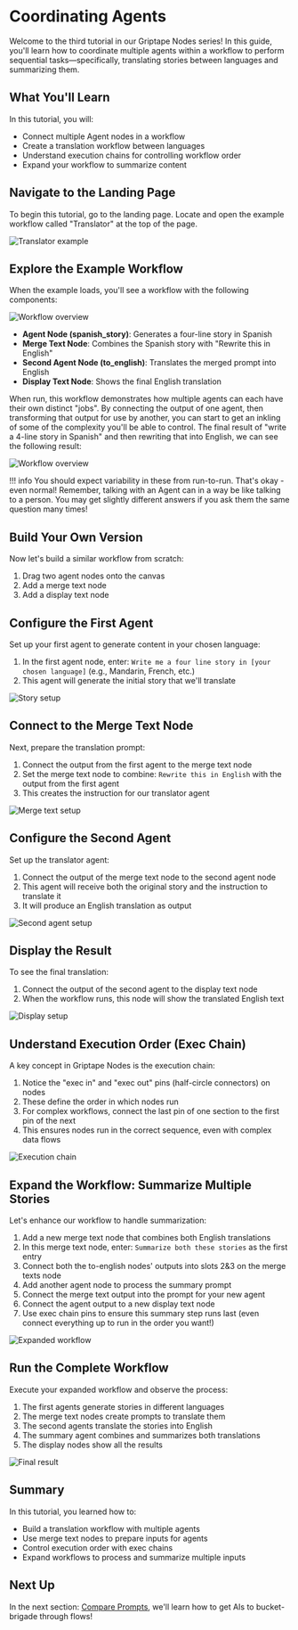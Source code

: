 # Coordinating Agents

Welcome to the third tutorial in our Griptape Nodes series! In this guide, you'll learn how to coordinate multiple agents within a workflow to perform sequential tasks—specifically, translating stories between languages and summarizing them.

## What You'll Learn

In this tutorial, you will:

- Connect multiple Agent nodes in a workflow
- Create a translation workflow between languages
- Understand execution chains for controlling workflow order
- Expand your workflow to summarize content

## Navigate to the Landing Page

To begin this tutorial, go to the landing page. Locate and open the example workflow called "Translator" at the top of the page.

![Translator example](assets/translator_example.png)

## Explore the Example Workflow

When the example loads, you'll see a workflow with the following components:

![Workflow overview](assets/workflow_overview.png)

- **Agent Node (spanish_story)**: Generates a four-line story in Spanish
- **Merge Text Node**: Combines the Spanish story with "Rewrite this in English"
- **Second Agent Node (to_english)**: Translates the merged prompt into English
- **Display Text Node**: Shows the final English translation

When run, this workflow demonstrates how multiple agents can each have their own distinct "jobs".  By connecting the output of one agent, then transforming that output for use by another, you can start to get an inkling of some of the complexity you'll be able to control.  The final result of "write a 4-line story in Spanish" and then rewriting that into English, we can see the following result:

![Workflow overview](assets/workflow_result.png)

!!! info
    You should expect variability in these from run-to-run. That's okay - even normal!  Remember, talking with an Agent can in a way be like talking to a person.  You may get slightly different answers if you ask them the same question many times!




## Build Your Own Version

Now let's build a similar workflow from scratch:

1. Drag two agent nodes onto the canvas
2. Add a merge text node
3. Add a display text node


## Configure the First Agent

Set up your first agent to generate content in your chosen language:

1. In the first agent node, enter: `Write me a four line story in [your chosen language]` (e.g., Mandarin, French, etc.)
2. This agent will generate the initial story that we'll translate

![Story setup](assets/mandarin.png)

## Connect to the Merge Text Node

Next, prepare the translation prompt:

1. Connect the output from the first agent to the merge text node
2. Set the merge text node to combine: `Rewrite this in English` with the output from the first agent
3. This creates the instruction for our translator agent

![Merge text setup](assets/mandarin_merge.png)

## Configure the Second Agent

Set up the translator agent:

1. Connect the output of the merge text node to the second agent node
2. This agent will receive both the original story and the instruction to translate it
3. It will produce an English translation as output

![Second agent setup](assets/mandarin_to_english.png)

## Display the Result

To see the final translation:

1. Connect the output of the second agent to the display text node
2. When the workflow runs, this node will show the translated English text

![Display setup](assets/mandarin_display.png)

## Understand Execution Order (Exec Chain)

A key concept in Griptape Nodes is the execution chain:

1. Notice the "exec in" and "exec out" pins (half-circle connectors) on nodes
1. These define the order in which nodes run
1. For complex workflows, connect the last pin of one section to the first pin of the next
1. This ensures nodes run in the correct sequence, even with complex data flows

![Execution chain](assets/exec_chain.png)

## Expand the Workflow: Summarize Multiple Stories

Let's enhance our workflow to handle summarization:

1. Add a new merge text node that combines both English translations
1. In this merge text node, enter: `Summarize both these stories` as the first entry
1. Connect both the to-english nodes' outputs into slots 2&3 on the merge texts node
1. Add another agent node to process the summary prompt
1. Connect the merge text output into the prompt for your new agent
1. Connect the agent output to a new display text node
1. Use exec chain pins to ensure this summary step runs last (even connect everything up to run in the order you want!)

![Expanded workflow](assets/summary_pre.png)

## Run the Complete Workflow

Execute your expanded workflow and observe the process:

1. The first agents generate stories in different languages
1. The merge text nodes create prompts to translate them
1. The second agents translate the stories into English
1. The summary agent combines and summarizes both translations
1. The display nodes show all the results

![Final result](assets/final_result.png)

## Summary

In this tutorial, you learned how to:
- Build a translation workflow with multiple agents
- Use merge text nodes to prepare inputs for agents
- Control execution order with exec chains
- Expand workflows to process and summarize multiple inputs

## Next Up

In the next section: [Compare Prompts](../03_compare_prompts/FTUE_03_compare_prompts.md), we'll learn how to get AIs to bucket-brigade through flows!